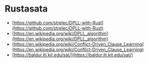 # Rustasata

* [https://github.com/strelec/DPLL-with-Rust](https://github.com/strelec/DPLL-with-Rust)
* [https://en.wikipedia.org/wiki/DPLL_algorithm](https://en.wikipedia.org/wiki/DPLL_algorithm)
* [https://en.wikipedia.org/wiki/Conflict-Driven_Clause_Learning](https://en.wikipedia.org/wiki/Conflict-Driven_Clause_Learning)
* [https://baldur.iti.kit.edu/sat/](https://baldur.iti.kit.edu/sat/)